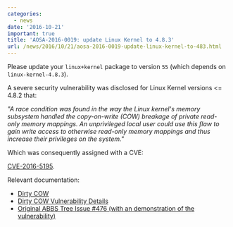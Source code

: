 ```yaml
---
categories:
  - news
date: '2016-10-21'
important: true
title: 'AOSA-2016-0019: update Linux Kernel to 4.8.3'
url: /news/2016/10/21/aosa-2016-0019-update-linux-kernel-to-483.html
---
```



Please update your `linux+kernel` package to version `55` (which depends on `linux-kernel-4.8.3`).

A severe security vulnerability was disclosed for Linux Kernel versions <= 4.8.2 that:

*"A race condition was found in the way the Linux kernel's memory subsystem handled the copy-on-write (COW) breakage of private read-only memory mappings. An unprivileged local user could use this flaw to gain write access to otherwise read-only memory mappings and thus increase their privileges on the system."*

Which was consequently assigned with a CVE:

[CVE-2016-5195](https://cve.mitre.org/cgi-bin/cvename.cgi?name=CVE-2016-5195).

Relevant documentation:

- [Dirty COW](http://dirtycow.ninja/)
- [Dirty COW Vulnerability Details](https://github.com/dirtycow/dirtycow.github.io/wiki/VulnerabilityDetails)
- [Original ABBS Tree Issue #476 (with an demonstration of the vulnerability)](https://github.com/AOSC-Dev/aosc-os-abbs/issues/476)
